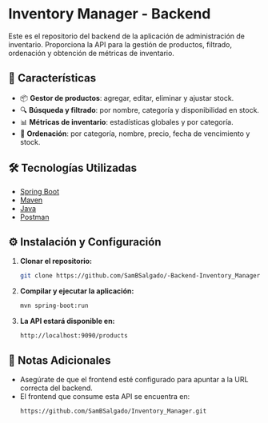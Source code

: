 # Inventory Manager - Backend

Este es el repositorio del backend de la aplicación de administración de inventario. Proporciona la API para la gestión de productos, filtrado, ordenación y obtención de métricas de inventario.

## 🚀 Características

- 📦 **Gestor de productos**: agregar, editar, eliminar y ajustar stock.
- 🔍 **Búsqueda y filtrado**: por nombre, categoría y disponibilidad en stock.
- 📊 **Métricas de inventario**: estadísticas globales y por categoría.
- 📑 **Ordenación**: por categoría, nombre, precio, fecha de vencimiento y stock.

## 🛠️ Tecnologías Utilizadas

- [Spring Boot](https://start.spring.io/index.html)
- [Maven](https://maven.apache.org/download.cgi)
- [Java](https://www.oracle.com/java/technologies/downloads/#jdk24-mac)
- [Postman](https://www.postman.com/downloads/)

## ⚙️ Instalación y Configuración

1. **Clonar el repositorio:**
   ```sh
   git clone https://github.com/SamBSalgado/-Backend-Inventory_Manager.git
   ```

2. **Compilar y ejecutar la aplicación:**
   ```sh
   mvn spring-boot:run
   ```

3. **La API estará disponible en:**
   ```
   http://localhost:9090/products
   ```

## 📌 Notas Adicionales
- Asegúrate de que el frontend esté configurado para apuntar a la URL correcta del backend.
- El frontend que consume esta API se encuentra en:
  ```sh
  https://github.com/SamBSalgado/Inventory_Manager.git
  ```
